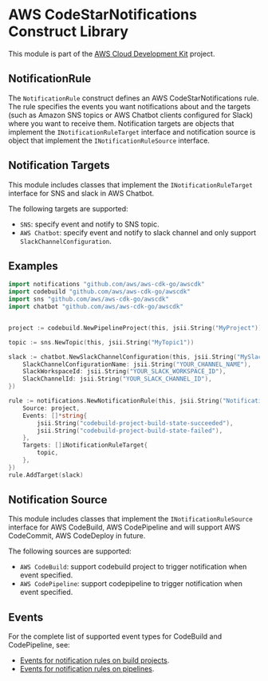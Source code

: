 # AWS CodeStarNotifications Construct Library

This module is part of the [AWS Cloud Development Kit](https://github.com/aws/aws-cdk) project.

## NotificationRule

The `NotificationRule` construct defines an AWS CodeStarNotifications rule.
The rule specifies the events you want notifications about and the targets
(such as Amazon SNS topics or AWS Chatbot clients configured for Slack)
where you want to receive them.
Notification targets are objects that implement the `INotificationRuleTarget`
interface and notification source is object that implement the `INotificationRuleSource` interface.

## Notification Targets

This module includes classes that implement the `INotificationRuleTarget` interface for SNS and slack in AWS Chatbot.

The following targets are supported:

* `SNS`: specify event and notify to SNS topic.
* `AWS Chatbot`: specify event and notify to slack channel and only support `SlackChannelConfiguration`.

## Examples

```go
import notifications "github.com/aws/aws-cdk-go/awscdk"
import codebuild "github.com/aws/aws-cdk-go/awscdk"
import sns "github.com/aws/aws-cdk-go/awscdk"
import chatbot "github.com/aws/aws-cdk-go/awscdk"


project := codebuild.NewPipelineProject(this, jsii.String("MyProject"))

topic := sns.NewTopic(this, jsii.String("MyTopic1"))

slack := chatbot.NewSlackChannelConfiguration(this, jsii.String("MySlackChannel"), &SlackChannelConfigurationProps{
	SlackChannelConfigurationName: jsii.String("YOUR_CHANNEL_NAME"),
	SlackWorkspaceId: jsii.String("YOUR_SLACK_WORKSPACE_ID"),
	SlackChannelId: jsii.String("YOUR_SLACK_CHANNEL_ID"),
})

rule := notifications.NewNotificationRule(this, jsii.String("NotificationRule"), &NotificationRuleProps{
	Source: project,
	Events: []*string{
		jsii.String("codebuild-project-build-state-succeeded"),
		jsii.String("codebuild-project-build-state-failed"),
	},
	Targets: []iNotificationRuleTarget{
		topic,
	},
})
rule.AddTarget(slack)
```

## Notification Source

This module includes classes that implement the `INotificationRuleSource` interface for AWS CodeBuild,
AWS CodePipeline and will support AWS CodeCommit, AWS CodeDeploy in future.

The following sources are supported:

* `AWS CodeBuild`: support codebuild project to trigger notification when event specified.
* `AWS CodePipeline`: support codepipeline to trigger notification when event specified.

## Events

For the complete list of supported event types for CodeBuild and CodePipeline, see:

* [Events for notification rules on build projects](https://docs.aws.amazon.com/dtconsole/latest/userguide/concepts.html#events-ref-buildproject).
* [Events for notification rules on pipelines](https://docs.aws.amazon.com/dtconsole/latest/userguide/concepts.html#events-ref-pipeline).
